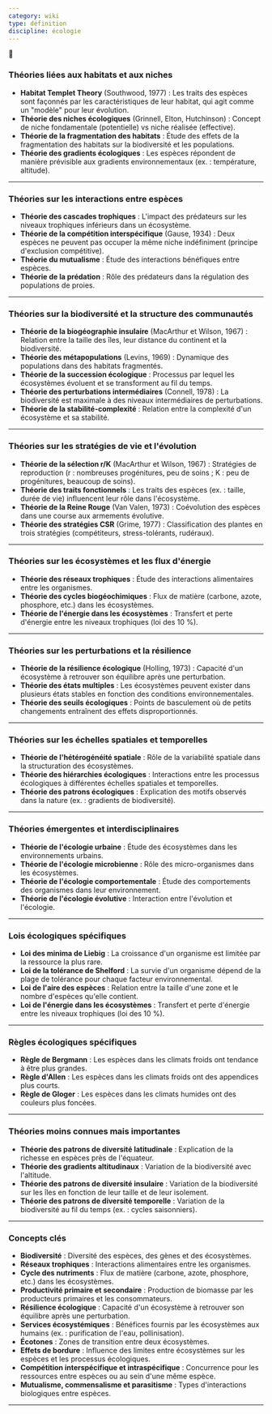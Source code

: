 
```yaml
---
category: wiki
type: définition
discipline: écologie
---
```
🔴
### **Théories liées aux habitats et aux niches**

- **Habitat Templet Theory** (Southwood, 1977) : Les traits des espèces sont façonnés par les caractéristiques de leur habitat, qui agit comme un "modèle" pour leur évolution.
- **Théorie des niches écologiques** (Grinnell, Elton, Hutchinson) : Concept de niche fondamentale (potentielle) vs niche réalisée (effective).
- **Théorie de la fragmentation des habitats** : Étude des effets de la fragmentation des habitats sur la biodiversité et les populations.
- **Théorie des gradients écologiques** : Les espèces répondent de manière prévisible aux gradients environnementaux (ex. : température, altitude).

---

### **Théories sur les interactions entre espèces**

- **Théorie des cascades trophiques** : L'impact des prédateurs sur les niveaux trophiques inférieurs dans un écosystème.
- **Théorie de la compétition interspécifique** (Gause, 1934) : Deux espèces ne peuvent pas occuper la même niche indéfiniment (principe d'exclusion compétitive).
- **Théorie du mutualisme** : Étude des interactions bénéfiques entre espèces.
- **Théorie de la prédation** : Rôle des prédateurs dans la régulation des populations de proies.

---

### **Théories sur la biodiversité et la structure des communautés**

- **Théorie de la biogéographie insulaire** (MacArthur et Wilson, 1967) : Relation entre la taille des îles, leur distance du continent et la biodiversité.
- **Théorie des métapopulations** (Levins, 1969) : Dynamique des populations dans des habitats fragmentés.
- **Théorie de la succession écologique** : Processus par lequel les écosystèmes évoluent et se transforment au fil du temps.
- **Théorie des perturbations intermédiaires** (Connell, 1978) : La biodiversité est maximale à des niveaux intermédiaires de perturbations.
- **Théorie de la stabilité-complexité** : Relation entre la complexité d'un écosystème et sa stabilité.

---

### **Théories sur les stratégies de vie et l'évolution**

- **Théorie de la sélection r/K** (MacArthur et Wilson, 1967) : Stratégies de reproduction (r : nombreuses progénitures, peu de soins ; K : peu de progénitures, beaucoup de soins).
- **Théorie des traits fonctionnels** : Les traits des espèces (ex. : taille, durée de vie) influencent leur rôle dans l'écosystème.
- **Théorie de la Reine Rouge** (Van Valen, 1973) : Coévolution des espèces dans une course aux armements évolutive.
- **Théorie des stratégies CSR** (Grime, 1977) : Classification des plantes en trois stratégies (compétiteurs, stress-tolérants, rudéraux).

---

### **Théories sur les écosystèmes et les flux d'énergie**

- **Théorie des réseaux trophiques** : Étude des interactions alimentaires entre les organismes.
- **Théorie des cycles biogéochimiques** : Flux de matière (carbone, azote, phosphore, etc.) dans les écosystèmes.
- **Théorie de l'énergie dans les écosystèmes** : Transfert et perte d'énergie entre les niveaux trophiques (loi des 10 %).

---

### **Théories sur les perturbations et la résilience**

- **Théorie de la résilience écologique** (Holling, 1973) : Capacité d'un écosystème à retrouver son équilibre après une perturbation.
- **Théorie des états multiples** : Les écosystèmes peuvent exister dans plusieurs états stables en fonction des conditions environnementales.
- **Théorie des seuils écologiques** : Points de basculement où de petits changements entraînent des effets disproportionnés.

---

### **Théories sur les échelles spatiales et temporelles**

- **Théorie de l'hétérogénéité spatiale** : Rôle de la variabilité spatiale dans la structuration des écosystèmes.
- **Théorie des hiérarchies écologiques** : Interactions entre les processus écologiques à différentes échelles spatiales et temporelles.
- **Théorie des patrons écologiques** : Explication des motifs observés dans la nature (ex. : gradients de biodiversité).

---

### **Théories émergentes et interdisciplinaires**

- **Théorie de l'écologie urbaine** : Étude des écosystèmes dans les environnements urbains.
- **Théorie de l'écologie microbienne** : Rôle des micro-organismes dans les écosystèmes.
- **Théorie de l'écologie comportementale** : Étude des comportements des organismes dans leur environnement.
- **Théorie de l'écologie évolutive** : Interaction entre l'évolution et l'écologie.

---

### **Lois écologiques spécifiques**

- **Loi des minima de Liebig** : La croissance d'un organisme est limitée par la ressource la plus rare.
- **Loi de la tolérance de Shelford** : La survie d'un organisme dépend de la plage de tolérance pour chaque facteur environnemental.
- **Loi de l'aire des espèces** : Relation entre la taille d'une zone et le nombre d'espèces qu'elle contient.
- **Loi de l'énergie dans les écosystèmes** : Transfert et perte d'énergie entre les niveaux trophiques (loi des 10 %).

---

### **Règles écologiques spécifiques**

- **Règle de Bergmann** : Les espèces dans les climats froids ont tendance à être plus grandes.
- **Règle d'Allen** : Les espèces dans les climats froids ont des appendices plus courts.
- **Règle de Gloger** : Les espèces dans les climats humides ont des couleurs plus foncées.

---

### **Théories moins connues mais importantes**

- **Théorie des patrons de diversité latitudinale** : Explication de la richesse en espèces près de l'équateur.
- **Théorie des gradients altitudinaux** : Variation de la biodiversité avec l'altitude.
- **Théorie des patrons de diversité insulaire** : Variation de la biodiversité sur les îles en fonction de leur taille et de leur isolement.
- **Théorie des patrons de diversité temporelle** : Variation de la biodiversité au fil du temps (ex. : cycles saisonniers).

---

### **Concepts clés**

- **Biodiversité** : Diversité des espèces, des gènes et des écosystèmes.
- **Réseaux trophiques** : Interactions alimentaires entre les organismes.
- **Cycle des nutriments** : Flux de matière (carbone, azote, phosphore, etc.) dans les écosystèmes.
- **Productivité primaire et secondaire** : Production de biomasse par les producteurs primaires et les consommateurs.
- **Résilience écologique** : Capacité d'un écosystème à retrouver son équilibre après une perturbation.
- **Services écosystémiques** : Bénéfices fournis par les écosystèmes aux humains (ex. : purification de l'eau, pollinisation).
- **Écotones** : Zones de transition entre deux écosystèmes.
- **Effets de bordure** : Influence des limites entre écosystèmes sur les espèces et les processus écologiques.
- **Compétition interspécifique et intraspécifique** : Concurrence pour les ressources entre espèces ou au sein d'une même espèce.
- **Mutualisme, commensalisme et parasitisme** : Types d'interactions biologiques entre espèces.

---
